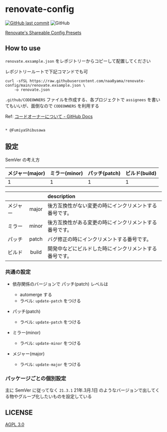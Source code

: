 # renovate-config

[![GitHub last commit](https://img.shields.io/github/last-commit/naa0yama/renovate-config.svg)](https://github.com/naa0yama/renovate-config)
![GitHub](https://img.shields.io/github/license/naa0yama/renovate-config)

[Renovate's Shareable Config Presets](https://docs.renovatebot.com/config-presets/)

## How to use

`renovate.exsample.json` をレポジトリーからコピーして配置してください

レポジトリールートで下記コマンドでも可

```shell
curl -sfSL https://raw.githubusercontent.com/naa0yama/renovate-config/main/renovate.exsample.json \
    -o renovate.json

```

`.github/CODEOWNERS` ファイルを作成する、各プロジェクトで `assignees` を書いてもいいが、面倒なので `CODEOWNERS`
を利用する

Ref: [コードオーナーについて \- GitHub Docs](https://docs.github.com/ja/github/creating-cloning-and-archiving-repositories/about-code-owners)

```

* @FumiyaShibusawa

```

## 設定

SemVer の考え方

| メジャー(major) | ミラー(minor) | パッチ(patch) | ビルド(build) |
| :-------------- | :------------ | :------------ | :------------ |
| 1               | 1             | 1             | 1             |


|          |       | description                                            |
| :------- | :---: | :----------------------------------------------------- |
| メジャー | major | 後方互換性がない変更の時にインクリメントする番号です。 |
| ミラー   | minor | 後方互換性がある変更の時にインクリメントする番号です。 |
| パッチ   | patch | バグ修正の時にインクリメントする番号です。             |
| ビルド   | build | 開発中などにビルドした時にインクリメントする番号です。 |


### 共通の設定

* 依存関係のバージョンで パッチ(patch) レベルは
    * automerge する
    * ラベル: `update-patch` をつける

* パッチ(patch)
    * ラベル: `update-patch` をつける
* ミラー(minor)
    * ラベル: `update-minor` をつける
* メジャー(major)
    * ラベル: `update-major` をつける

### パッケージごとの個別設定

主に SemVer に従ってなく `21.3.1` 21年.3月.1日 のようなバージョンで出してくる物やグループ化したいものを設定している


## LICENSE

[AGPL 3.0](LICENSE)
